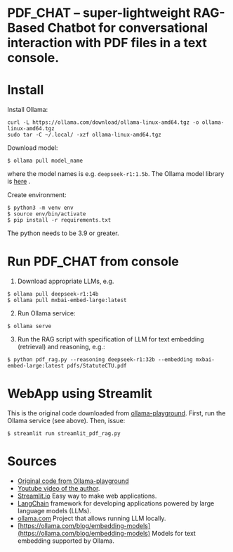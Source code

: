# PDF_CHAT – super-lightweight RAG-Based Chatbot for conversational interaction with PDF files in a text console.

# Install

Install Ollama:
```
curl -L https://ollama.com/download/ollama-linux-amd64.tgz -o ollama-linux-amd64.tgz
sudo tar -C ~/.local/ -xzf ollama-linux-amd64.tgz
```

Download model:
```
$ ollama pull model_name
```
where the model names is e.g. ```deepseek-r1:1.5b```. The Ollama model library is [here](https://ollama.com/library) .

Create environment:
```
$ python3 -m venv env
$ source env/bin/activate
$ pip install -r requirements.txt
```
The python needs to be 3.9 or greater.

# Run PDF_CHAT from console

1. Download appropriate LLMs, e.g.
```
$ ollama pull deepseek-r1:14b
$ ollama pull mxbai-embed-large:latest
```

2. Run Ollama service:
```
$ ollama serve
```

3. Run the RAG script with specification of LLM for text embedding (retrieval) and reasoning, e.g.:

```
$ python pdf_rag.py --reasoning deepseek-r1:32b --embedding mxbai-embed-large:latest pdfs/StatuteCTU.pdf
```

# WebApp using Streamlit

This is the original code downloaded from [ollama-playground](https://github.com/NarimanN2/ollama-playground/tree/main/chat-with-pdf). First, run the Ollama service (see above). Then, issue:

```
$ streamlit run streamlit_pdf_rag.py 
```

# Sources

- [Original code from Ollama-playground](https://github.com/NarimanN2/ollama-playground/tree/main/chat-with-pdf)
- [Youtube video of the author](https://www.youtube.com/watch?v=M6vZ6b75p9k).
- [Streamlit.io](https://streamlit.io/) Easy way to make web applications.
- [LangChain](https://github.com/langchain-ai/langchain/tree/master)  framework for developing applications powered by large language models (LLMs).
- [ollama.com](https://ollama.com/) Project that allows running LLM locally.
- [https://ollama.com/blog/embedding-models](https://ollama.com/blog/embedding-models) Models for text embedding supported by Ollama.
